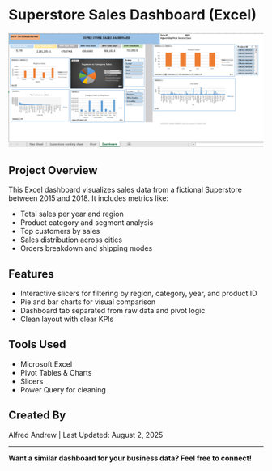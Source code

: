 # Superstore Sales Dashboard (Excel)

![Dashboard Screenshot](https://raw.githubusercontent.com/Techmyweb/superstore-sales-dashboard/refs/heads/main/Super%20Store%20Dashboard.png)

## Project Overview
This Excel dashboard visualizes sales data from a fictional Superstore between 2015 and 2018. It includes metrics like:
- Total sales per year and region
- Product category and segment analysis
- Top customers by sales
- Sales distribution across cities
- Orders breakdown and shipping modes

## Features
- Interactive slicers for filtering by region, category, year, and product ID
- Pie and bar charts for visual comparison
- Dashboard tab separated from raw data and pivot logic
- Clean layout with clear KPIs

## Tools Used
- Microsoft Excel 
- Pivot Tables & Charts
- Slicers
- Power Query for cleaning

## Created By
Alfred Andrew | Last Updated: August 2, 2025

---

**Want a similar dashboard for your business data? Feel free to connect!**
